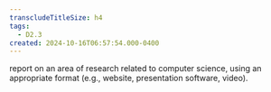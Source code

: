 ```yaml
---
transcludeTitleSize: h4
tags:
  - D2.3
created: 2024-10-16T06:57:54.000-0400
---
```

report on an area of research related to computer science, using an appropriate format (e.g., website, presentation software, video).
